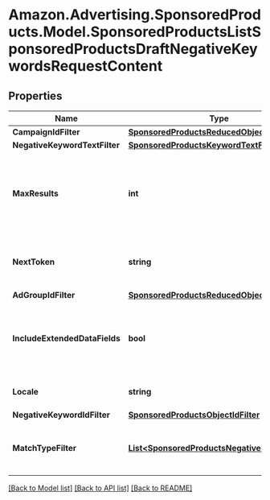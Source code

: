 # Amazon.Advertising.SponsoredProducts.Model.SponsoredProductsListSponsoredProductsDraftNegativeKeywordsRequestContent

## Properties

Name | Type | Description | Notes
------------ | ------------- | ------------- | -------------
**CampaignIdFilter** | [**SponsoredProductsReducedObjectIdFilter**](SponsoredProductsReducedObjectIdFilter.md) |  | [optional] 
**NegativeKeywordTextFilter** | [**SponsoredProductsKeywordTextFilter**](SponsoredProductsKeywordTextFilter.md) |  | [optional] 
**MaxResults** | **int** | Number of records to include in the paginated response. Defaults to max page size for given API | [optional] 
**NextToken** | **string** | token value allowing to navigate to the next response page | [optional] 
**AdGroupIdFilter** | [**SponsoredProductsReducedObjectIdFilter**](SponsoredProductsReducedObjectIdFilter.md) |  | [optional] 
**IncludeExtendedDataFields** | **bool** | Whether to get entity with extended data fields such as creationDate, lastUpdateDate, servingStatus | [optional] 
**Locale** | **string** | The locale preference of the advertiser. | [optional] 
**NegativeKeywordIdFilter** | [**SponsoredProductsObjectIdFilter**](SponsoredProductsObjectIdFilter.md) |  | [optional] 
**MatchTypeFilter** | [**List&lt;SponsoredProductsNegativeMatchType&gt;**](SponsoredProductsNegativeMatchType.md) | Restricts results to resources with the selected matchType | [optional] 

[[Back to Model list]](../README.md#documentation-for-models) [[Back to API list]](../README.md#documentation-for-api-endpoints) [[Back to README]](../README.md)


